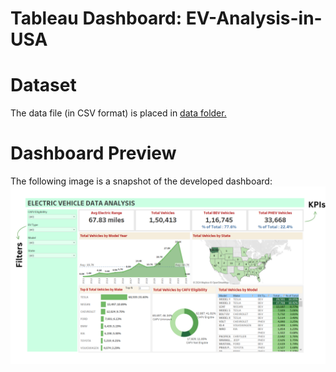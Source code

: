 # Tableau Dashboard: EV-Analysis-in-USA

# Dataset
The data file (in CSV format) is placed in [data folder.](https://github.com/SagarBapodara/Tableau-Dashboard-EV-Analysis-in-USA/tree/main/data)

# Dashboard Preview
The following image is a snapshot of the developed dashboard: 
![Dashboard-Image](graphics/EV_Analysis_Tableau_dashboard.png)
